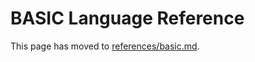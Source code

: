 <!--
File: docs/basic-language-reference.md
Purpose: Stub redirect to BASIC reference.
-->

# BASIC Language Reference

This page has moved to [references/basic.md](references/basic.md).

